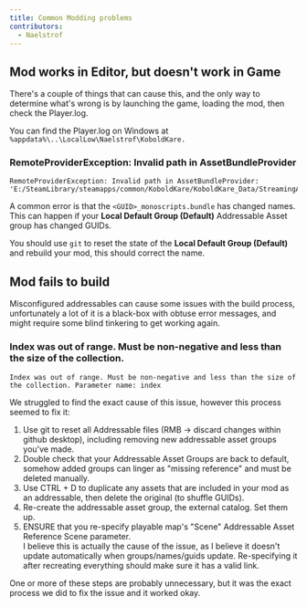 ```yaml
---
title: Common Modding problems
contributors:
  - Naelstrof
---
```


## Mod works in Editor, but doesn't work in Game

There's a couple of things that can cause this, and the only way to determine what's wrong is by launching the game, loading the mod, then check the Player.log.

You can find the Player.log on Windows at  
`%appdata%\..\LocalLow\Naelstrof\KoboldKare.`

### RemoteProviderException: Invalid path in AssetBundleProvider

```log
RemoteProviderException: Invalid path in AssetBundleProvider:
'E:/SteamLibrary/steamapps/common/KoboldKare/KoboldKare_Data/StreamingAssets/aa\StandaloneWindows64\6b3b77d3a31c8284895a2874b268f945_monoscripts.bundle'
```


A common error is that the `<GUID>_monoscripts.bundle` has changed names. This can happen if your **Local Default Group (Default)** Addressable Asset group has changed GUIDs.

You should use `git` to reset the state of the **Local Default Group (Default)** and rebuild your mod, this should correct the name.

## Mod fails to build

Misconfigured addressables can cause some issues with the build process, unfortunately a lot of it is a black-box with obtuse error messages, and might require some blind tinkering to get working again.

### Index was out of range. Must be non-negative and less than the size of the collection.

```
Index was out of range. Must be non-negative and less than the size of the collection. Parameter name: index
```
We struggled to find the exact cause of this issue, however this process seemed to fix it:

1.  Use git to reset all Addressable files (RMB → discard changes within github desktop), including removing new addressable asset groups you've made.
2.  Double check that your Addressable Asset Groups are back to default, somehow added groups can linger as "missing reference" and must be deleted manually.
3.  Use CTRL + D to duplicate any assets that are included in your mod as an addressable, then delete the original (to shuffle GUIDs).
4.  Re-create the addressable asset group, the external catalog. Set them up.
5.  ENSURE that you re-specify playable map's "Scene" Addressable Asset Reference Scene parameter.  
    I believe this is actually the cause of the issue, as I believe it doesn't update automatically when groups/names/guids update. Re-specifying it after recreating everything should make sure it has a valid link.

One or more of these steps are probably unnecessary, but it was the exact process we did to fix the issue and it worked okay.
